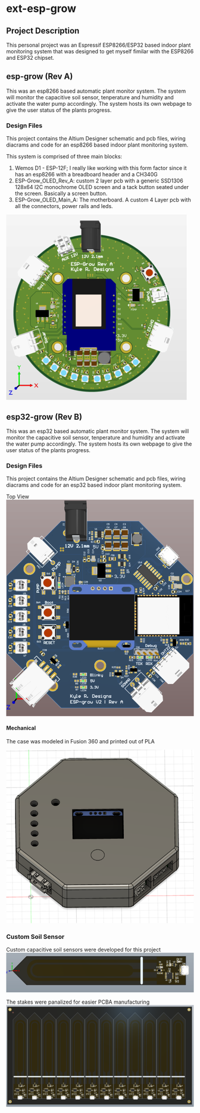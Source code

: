 # ext-esp-grow
## Project Description
 This personal project was an Espressif ESP8266/ESP32 based indoor plant monitoring system that was designed to get myself fimilar with the ESP8266 and ESP32 chipset.
 
## esp-grow (Rev A)
This was an esp8266 based automatic plant monitor system.
The system will monitor the capacitive soil sensor, tenperature and humidity and activate the water pump accordingly.
The system hosts its own webpage to give the user status of the plants progress.

### Design Files
This project contains the Altium Designer schematic and pcb files, wiring diacrams and code for an esp8266 based indoor plant monitoring system.

This system is comprised of three main blocks:
1) Wemos D1 - ESP-12F; I really like working with this form factor since it has an esp8266 with a breadboard header and a CH340G
2) ESP-Grow_OLED_Rev_A: custom 2 layer pcb with a generic SSD1306 128x64 I2C monochrome OLED screen and a tack button seated under the screen.      Basically a screen button.
3) ESP-Grow_OLED_Main_A: The motherboard. A custom 4 Layer pcb with all the connectors, power rails and leds.

![esp8266](https://github.com/Elipsit/ext-esp-grow/blob/main/pics/esp-grow.png)


## esp32-grow (Rev B)
This was an esp32 based automatic plant monitor system.
The system will monitor the capacitive soil sensor, tenperature and humidity and activate the water pump accordingly.
The system hosts its own webpage to give the user status of the plants progress.

### Design Files
This project contains the Altium Designer schematic and pcb files, wiring diacrams and code for an esp32 based indoor plant monitoring system.

Top View
![top](https://github.com/Elipsit/ext-esp-grow/blob/main/pics/esp-grow-2.0-top.png)


#### Mechanical
The case was modeled in Fusion 360 and printed out of PLA

![case](https://github.com/Elipsit/ext-esp-grow/blob/main/pics/esp-grow-2.0-3D.png)


### Custom Soil Sensor

Custom capacitive soil sensors were developed for this project
![Sensor](https://github.com/Elipsit/ext-esp-grow/blob/main/pics/sens_Stake.png)

The stakes were panalized for easier PCBA manufacturing </br>
![Sensor Panel](https://github.com/Elipsit/ext-esp-grow/blob/main/pics/Sens_Stake_panel.png)


